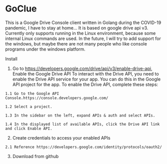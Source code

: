# GoClue
This is a Google Drive Console client written in Golang during the COVID-19 pandemic, I have to stay at home...
It is based on google drive api v3. Currently only supports running in the Linux environment, because some internal Linux commands are used.
In the future, I will try to add support for the windows, but maybe there are not many people who like console programs under the windows platform.

Install

   1. Go to https://developers.google.com/drive/api/v3/enable-drive-api, 
Enable the Google Drive API
To interact with the Drive API, you need to enable the Drive API service for your app. You can do this in the Google API project for the app.
To enable the Drive API, complete these steps:

    1.1 Go to the Google API Console.https://console.developers.google.com/

    1.2 Select a project.

    1.3 In the sidebar on the left, expand APIs & auth and select APIs.

    1.4 In the displayed list of available APIs, click the Drive API link and click Enable API.

  2.  Create credentials to access your enabled APIs
    
    2.1 Reference https://developers.google.com/identity/protocols/oauth2/
    
  3.  Download from github
